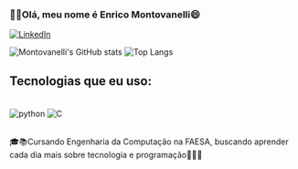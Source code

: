 ### 👋🏻Olá, meu nome é Enrico Montovanelli😄
[![LinkedIn](https://img.shields.io/badge/LinkedIn-0077B5?style=for-the-badge&logo=linkedin&logoColor=white)]([www.linkedin.com/in/enrico-montovanelli-235b16235](https://www.linkedin.com/in/enrico-montovanelli-235b16235/))

![Montovanelli's GitHub stats](https://github-readme-stats.vercel.app/api?username=enricomontova&show_icons=true&locale=pt-br&theme=radical)
![Top Langs](https://github-readme-stats.vercel.app/api/top-langs/?username=enricomontova&layout=compact&locale=pt-br&theme=synthwave)

## Tecnologias que eu uso:
<div style="display: inline_block"><br/> 
    <img align="center" alt="python" src="https://img.shields.io/badge/Python-14354C?style=for-the-badge&logo=python&logoColor=white" />
    <img align="center" alt="C" src="https://img.shields.io/badge/C-00599C?style=for-the-badge&logo=c&logoColor=whit" />
</div><br/>

🎓📚Cursando Engenharia da Computação na FAESA, buscando aprender cada dia mais sobre tecnologia e programação👨🏻‍💻
